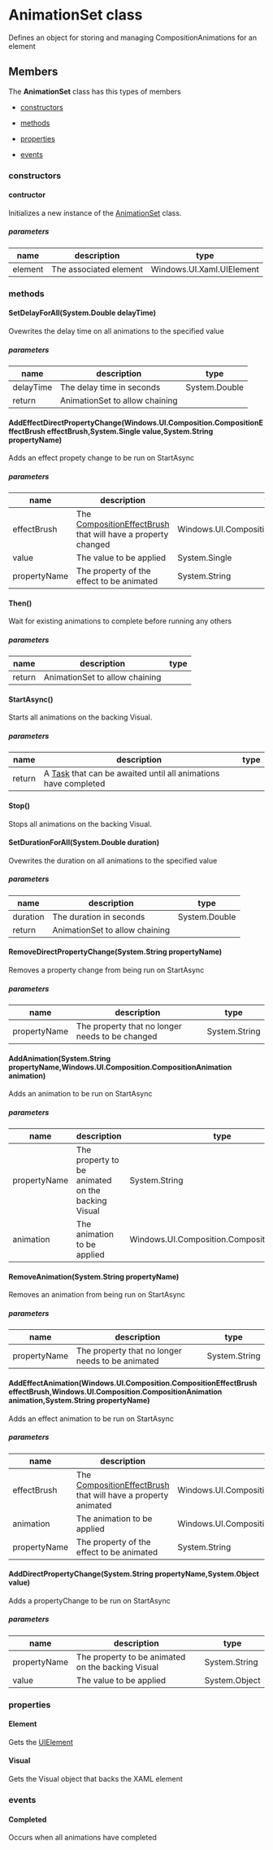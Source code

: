 
# AnimationSet class

Defines an object for storing and managing CompositionAnimations for an element

## Members

The **AnimationSet** class has this types of members

* [constructors](#constructors)

* [methods](#methods)

* [properties](#properties)

* [events](#events)

### constructors

#### contructor

Initializes a new instance of the [AnimationSet](Microsoft_Toolkit_Uwp_UI_Animations_AnimationSet.md) class.

##### parameters



| name | description | type || --- | --- | --- || element | The associated element | Windows.UI.Xaml.UIElement |
### methods

#### SetDelayForAll(System.Double delayTime)

Ovewrites the delay time on all animations to the specified value

##### parameters



| name | description | type || --- | --- | --- || delayTime | The delay time in seconds | System.Double || return |AnimationSet to allow chaining |
#### AddEffectDirectPropertyChange(Windows.UI.Composition.CompositionEffectBrush effectBrush,System.Single value,System.String propertyName)

Adds an effect propety change to be run on StartAsync

##### parameters



| name | description | type || --- | --- | --- || effectBrush | The [CompositionEffectBrush](https://msdn.microsoft.com/library/windows/apps/Windows.UI.Composition.CompositionEffectBrush) that will have a property changed | Windows.UI.Composition.CompositionEffectBrush || value | The value to be applied | System.Single || propertyName | The property of the effect to be animated | System.String |
#### Then()

Wait for existing animations to complete before running any others

##### parameters



| name | description | type || --- | --- | --- || return |AnimationSet to allow chaining |
#### StartAsync()

Starts all animations on the backing Visual.

##### parameters



| name | description | type || --- | --- | --- || return |A [Task](https://msdn.microsoft.com/library/windows/apps/System.Threading.Tasks.Task) that can be awaited until all animations have completed |
#### Stop()

Stops all animations on the backing Visual.

#### SetDurationForAll(System.Double duration)

Ovewrites the duration on all animations to the specified value

##### parameters



| name | description | type || --- | --- | --- || duration | The duration in seconds | System.Double || return |AnimationSet to allow chaining |
#### RemoveDirectPropertyChange(System.String propertyName)

Removes a property change from being run on StartAsync

##### parameters



| name | description | type || --- | --- | --- || propertyName | The property that no longer needs to be changed | System.String |
#### AddAnimation(System.String propertyName,Windows.UI.Composition.CompositionAnimation animation)

Adds an animation to be run on StartAsync

##### parameters



| name | description | type || --- | --- | --- || propertyName | The property to be animated on the backing Visual | System.String || animation | The animation to be applied | Windows.UI.Composition.CompositionAnimation |
#### RemoveAnimation(System.String propertyName)

Removes an animation from being run on StartAsync

##### parameters



| name | description | type || --- | --- | --- || propertyName | The property that no longer needs to be animated | System.String |
#### AddEffectAnimation(Windows.UI.Composition.CompositionEffectBrush effectBrush,Windows.UI.Composition.CompositionAnimation animation,System.String propertyName)

Adds an effect animation to be run on StartAsync

##### parameters



| name | description | type || --- | --- | --- || effectBrush | The [CompositionEffectBrush](https://msdn.microsoft.com/library/windows/apps/Windows.UI.Composition.CompositionEffectBrush) that will have a property animated | Windows.UI.Composition.CompositionEffectBrush || animation | The animation to be applied | Windows.UI.Composition.CompositionAnimation || propertyName | The property of the effect to be animated | System.String |
#### AddDirectPropertyChange(System.String propertyName,System.Object value)

Adds a propertyChange to be run on StartAsync

##### parameters



| name | description | type || --- | --- | --- || propertyName | The property to be animated on the backing Visual | System.String || value | The value to be applied | System.Object |
### properties

#### Element

Gets the [UIElement](https://msdn.microsoft.com/library/windows/apps/Windows.UI.Xaml.UIElement)

#### Visual

Gets the Visual object that backs the XAML element

### events

#### Completed

Occurs when all animations have completed
